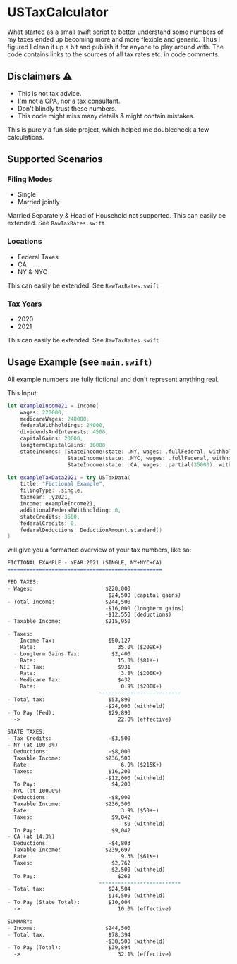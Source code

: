 # USTaxCalculator

What started as a small swift script to better understand some numbers of my taxes ended up becoming more and more flexible and generic. Thus I figured I clean it up a bit and publish it for anyone to play around with. The code contains links to the sources of all tax rates etc. in code comments.

## Disclaimers ⚠️ 

- This is not tax advice.
- I'm not a CPA, nor a tax consultant.
- Don't blindly trust these numbers.
- This code might miss many details & might contain mistakes.

This is purely a fun side project, which helped me doublecheck a few calculations.

## Supported Scenarios

### Filing Modes

- Single
- Married jointly

Married Separately & Head of Household not supported.
This can easily be extended. See `RawTaxRates.swift`

### Locations

- Federal Taxes
- CA
- NY & NYC

This can easily be extended. See `RawTaxRates.swift`

### Tax Years

- 2020
- 2021

This can easily be extended. See `RawTaxRates.swift`

## Usage Example (see `main.swift`)

All example numbers are fully fictional and don't represent anything real.

This Input:

```swift
let exampleIncome21 = Income(
    wages: 220000,
    medicareWages: 248000,
    federalWithholdings: 24000,
    dividendsAndInterests: 4500,
    capitalGains: 20000,
    longtermCapitalGains: 16000,
    stateIncomes: [StateIncome(state: .NY, wages: .fullFederal, withholdings: 12000),
                   StateIncome(state: .NYC, wages: .fullFederal, withholdings: 0),
                   StateIncome(state: .CA, wages: .partial(35000), withholdings: 2500)])

let exampleTaxData2021 = try USTaxData(
    title: "Fictional Example",
    filingType: .single,
    taxYear: .y2021,
    income: exampleIncome21,
    additionalFederalWithholding: 0,
    stateCredits: 3500,
    federalCredits: 0,
    federalDeductions: DeductionAmount.standard()
)
```

will give you a formatted overview of your tax numbers, like so:

```markdown
FICTIONAL EXAMPLE - YEAR 2021 (SINGLE, NY+NYC+CA)
=================================================

FED TAXES:
- Wages:                       $220,000 
                                $24,500 (capital gains)
- Total Income:                $244,500 
                               -$16,000 (longterm gains)
                               -$12,550 (deductions)
- Taxable Income:              $215,950 

- Taxes:
  - Income Tax:                 $50,127 
    Rate:                          35.0% ($209K+)
  - Longterm Gains Tax:          $2,400 
    Rate:                          15.0% ($81K+)
  - NII Tax:                       $931 
    Rate:                           3.8% ($200K+)
  - Medicare Tax:                  $432 
    Rate:                           0.9% ($200K+)
                             -------------------------- 
- Total tax:                    $53,890 
                               -$24,000 (withheld)
- To Pay (Fed):                 $29,890 
  ->                               22.0% (effective)

STATE TAXES:
- Tax Credits:                  -$3,500 
- NY (at 100.0%)
  Deductions:                   -$8,000 
  Taxable Income:              $236,500 
  Rate:                             6.9% ($215K+)
  Taxes:                        $16,200 
                               -$12,000 (withheld)
  To Pay:                        $4,200 
- NYC (at 100.0%)
  Deductions:                   -$8,000 
  Taxable Income:              $236,500 
  Rate:                             3.9% ($50K+)
  Taxes:                         $9,042 
                                    -$0 (withheld)
  To Pay:                        $9,042 
- CA (at 14.3%)
  Deductions:                   -$4,803 
  Taxable Income:              $239,697 
  Rate:                             9.3% ($61K+)
  Taxes:                         $2,762 
                                -$2,500 (withheld)
  To Pay:                          $262 
                             -------------------------- 
- Total tax:                    $24,504 
                               -$14,500 (withheld)
- To Pay (State Total):         $10,004 
  ->                               10.0% (effective)

SUMMARY:
- Income:                      $244,500 
- Total tax:                    $78,394 
                               -$38,500 (withheld)
- To Pay (Total):               $39,894 
  ->                               32.1% (effective)
```
